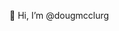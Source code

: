 👋 Hi, I’m @dougmcclurg

<!---
dougmcclurg/dougmcclurg is a ✨ special ✨ repository because its `README.md` (this file) appears on your GitHub profile.
You can click the Preview link to take a look at your changes.
--->
